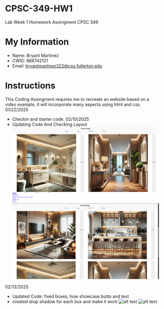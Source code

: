 # CPSC-349-HW1
Lab Week 1 Homework Assingment 
CPSC 349  
# My Information
* Name: Bryant Martinez
* CWID: 886742121
* Email: bryantmartinez322@csu.fullerton.edu
# Instructions
This Coding Assingment requires me to recreate an website based on a video example, it will incorporate many aspects using html and css.
01/22/2025
- Checkin and starter code. 
02/10/2025 
- Updating Code And Checking Layout
![alt text](README-IMG/BottomPage.png)
![alt text](README-IMG/FrontPage.png)

02/13/2025
- Updated Code: fixed boxes, how showcase butto and text
- created drop shadow for each box and make it work
![alt text](README-IMG/FrontPage2.png)
![alt text](README-IMG/BackPage2.png)

